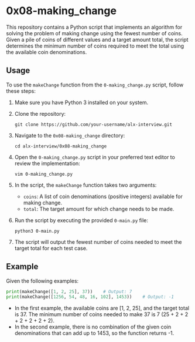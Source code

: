# 0x08-making_change

This repository contains a Python script that implements an algorithm for solving the problem of making change using the fewest number of coins. Given a pile of coins of different values and a target amount total, the script determines the minimum number of coins required to meet the total using the available coin denominations.

## Usage

To use the `makeChange` function from the `0-making_change.py` script, follow these steps:

1. Make sure you have Python 3 installed on your system.

2. Clone the repository:

   ```
   git clone https://github.com/your-username/alx-interview.git
   ```

3. Navigate to the `0x08-making_change` directory:

   ```
   cd alx-interview/0x08-making_change
   ```

4. Open the `0-making_change.py` script in your preferred text editor to review the implementation:

   ```
   vim 0-making_change.py
   ```

5. In the script, the `makeChange` function takes two arguments:
   - `coins`: A list of coin denominations (positive integers) available for making change.
   - `total`: The target amount for which change needs to be made.

6. Run the script by executing the provided `0-main.py` file:

   ```
   python3 0-main.py
   ```

7. The script will output the fewest number of coins needed to meet the target total for each test case.

## Example

Given the following examples:

```python
print(makeChange([1, 2, 25], 37))    # Output: 7
print(makeChange([1256, 54, 48, 16, 102], 1453))    # Output: -1
```

- In the first example, the available coins are [1, 2, 25], and the target total is 37. The minimum number of coins needed to make 37 is 7 (25 + 2 + 2 + 2 + 2 + 2 + 2).
- In the second example, there is no combination of the given coin denominations that can add up to 1453, so the function returns -1.

